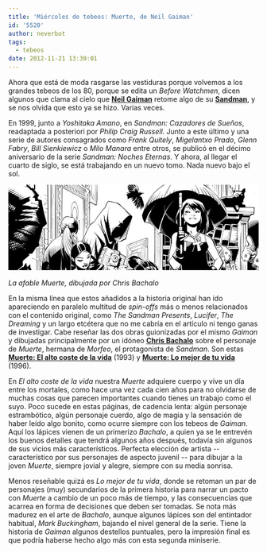 ```yaml
---
title: 'Miércoles de tebeos: Muerte, de Neil Gaiman'
id: '5520'
author: neverbot
tags:
  - tebeos
date: 2012-11-21 13:39:01
---
```


Ahora que está de moda rasgarse las vestiduras porque volvemos a los grandes tebeos de los 80, porque se edita un _Before Watchmen_, dicen algunos que clama al cielo que [**Neil Gaiman**](http://en.wikipedia.org/wiki/Neil_Gaiman) retome algo de su **[Sandman](http://en.wikipedia.org/wiki/The_Sandman_(Vertigo))**, y se nos olvida que esto ya se hizo. Varias veces.

En 1999, junto a _Yoshitaka Amano_, en _Sandman: Cazadores de Sueños_, readaptada a posteriori por _Philip Craig Russell_. Junto a este último y una serie de autores consagrados como _Frank Quitely_, _Migelantxo Prado_, _Glenn Fabry_, _Bill Sienkiewicz_ o _Milo Manara_ entre otros, se publicó en el décimo aniversario de la serie _Sandman: Noches Eternas_. Y ahora, al llegar el cuarto de siglo, se está trabajando en un nuevo tomo. Nada nuevo bajo el sol.

[![](./miercoles-de-tebeos-muerte-de-neil-gaiman/Muerte-por-Chris-Bachalo.jpg "Muerte, por Chris Bachalo")](./miercoles-de-tebeos-muerte-de-neil-gaiman/Muerte-por-Chris-Bachalo.jpg)

_La afable Muerte, dibujada por Chris Bachalo_

En la misma línea que estos añadidos a la historia original han ido apareciendo en paralelo multitud de _spin-offs_ más o menos relacionados con el contenido original, como _The Sandman Presents_, _Lucifer_, _The Dreaming_ y un largo etcétera que no me cabría en el artículo ni tengo ganas de investigar. Cabe reseñar las dos obras guionizadas por el mismo _Gaiman_ y dibujadas principalmente por un idóneo [**Chris Bachalo**](http://en.wikipedia.org/wiki/Chris_Bachalo) sobre el personaje de _Muerte_, hermana de _Morfeo_, el protagonista de _Sandman_. Son estas [**Muerte: El alto coste de la vida**](http://en.wikipedia.org/wiki/Death:_The_High_Cost_of_Living) (1993) y [**Muerte: Lo mejor de tu vida**](http://en.wikipedia.org/wiki/Death:_The_Time_of_Your_Life) (1996).

En _El alto coste de la vida_ nuestra _Muerte_ adquiere cuerpo y vive un día entre los mortales, como hace una vez cada cien años para no olvidarse de muchas cosas que parecen importantes cuando tienes un trabajo como el suyo. Poco sucede en estas páginas, de cadencia lenta: algún personaje estrambótico, algún personaje cuerdo, algo de magia y la sensación de haber leído algo bonito, como ocurre siempre con los tebeos de _Gaiman_. Aquí los lápices vienen de un primerizo _Bachalo_, a quien ya se le entrevén los buenos detalles que tendrá algunos años después, todavía sin algunos de sus vicios más característicos. Perfecta elección de artista -- característico por sus personajes de aspecto juvenil -- para dibujar a la joven _Muerte_, siempre jovial y alegre, siempre con su media sonrisa.

Menos reseñable quizá es _Lo mejor de tu vida_, donde se retoman un par de personajes (muy) secundarios de la primera historia para narrar un pacto con _Muerte_ a cambio de un poco más de tiempo, y las consecuencias que acarrea en forma de decisiones que deben ser tomadas. Se nota más madurez en el arte de _Bachalo_, aunque algunos lápices son del entintador habitual, _Mark Buckingham_, bajando el nivel general de la serie. Tiene la historia de _Gaiman_ algunos destellos puntuales, pero la impresión final es que podría haberse hecho algo más con esta segunda miniserie.